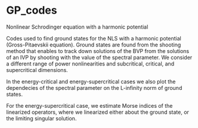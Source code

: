 # GP_codes
Nonlinear Schrodinger equation with a harmonic potential

Codes used to find ground states for the NLS with a harmonic potential (Gross-Pitaevskii equation). Ground states are found from the shooting method that enables to track down solutions of the BVP from the solutions of an IVP by shooting with the value of the spectral parameter. We consider a different range of power nonlinearities and subcritical, critical, and supercritical dimensions.

In the energy-critical and energy-supercritical cases we also plot the dependecies of the spectral parameter on the L-infinity norm of ground states.

For the energy-supercritical case, we estimate Morse indices of the linearized operators, where we linearized either about the ground state, or the limiting singular solution.

